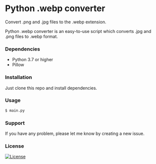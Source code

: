 # Python .webp converter
Convert .png and .jpg files to the .webp extension.

Python .webp converter is an easy-to-use script which converts .jpg and .png files to .webp format.

### Dependencies
- Python 3.7 or higher
- Pillow

### Installation
Just clone this repo and install dependencies.

### Usage
```sh
$ main.py
```

### Support
If you have any problem, please let me know by creating a new issue.

### License
[![License](http://img.shields.io/:license-mit-blue.svg?style=flat-square)](http://badges.mit-license.org)
